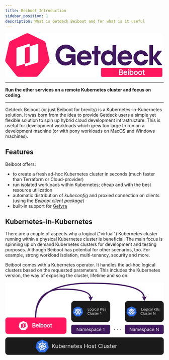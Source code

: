 ```yaml
---
title: Beiboot Introduction
sidebar_position: 1
description: What is Getdeck Beiboot and for what is it useful
---
```

<div class="text--center">
    <img src="/img/beiboot-logo.png" alt="Getdeck Beiboot Logo" width="500"/>
</div>
<hr/>

<b>Run the other services on a remote Kubernetes cluster and focus on coding.</b>

<hr/>

Getdeck Beiboot (or just Beiboot for brevity) is a Kubernetes-in-Kubernetes solution. 
It was born from the idea to provide Getdeck users a simple yet flexible solution to spin up 
hybrid cloud development infrastructure. This is useful for development workloads which grew too large to run on a 
development machine (or with pony workloads on MacOS and Windows machines).



## Features

Beiboot offers:

* to create a fresh ad-hoc Kubernetes cluster in seconds (much faster than Terraform or Cloud-provider)
* run isolated workloads within Kubernetes; cheap and with the best resource utilization
* automatic distribution of _kubeconfig_ and proxied connection on clients (using the _Beiboot client package_)
* built-in support for [Gefyra](https://gefyra.dev)


## Kubernetes-in-Kubernetes
There are a couple of aspects why a logical ("virtual") Kubernetes cluster running within a physical Kubernetes cluster 
is beneficial. The main focus is spinning up on demand Kubernetes clusters for development and testing purposes. 
Although Beiboot has potential for other scenarios, too. For example, strong workload isolation, multi-tenancy, 
security and more.

Beiboot comes with a Kubernetes operator. It handles the ad-hoc logical clusters based on the requested parameters.
This includes the Kubernetes version, the way of exposing the cluster, lifetime and so on.


![Beiboot Ops](/img/beiboot-ops.png)